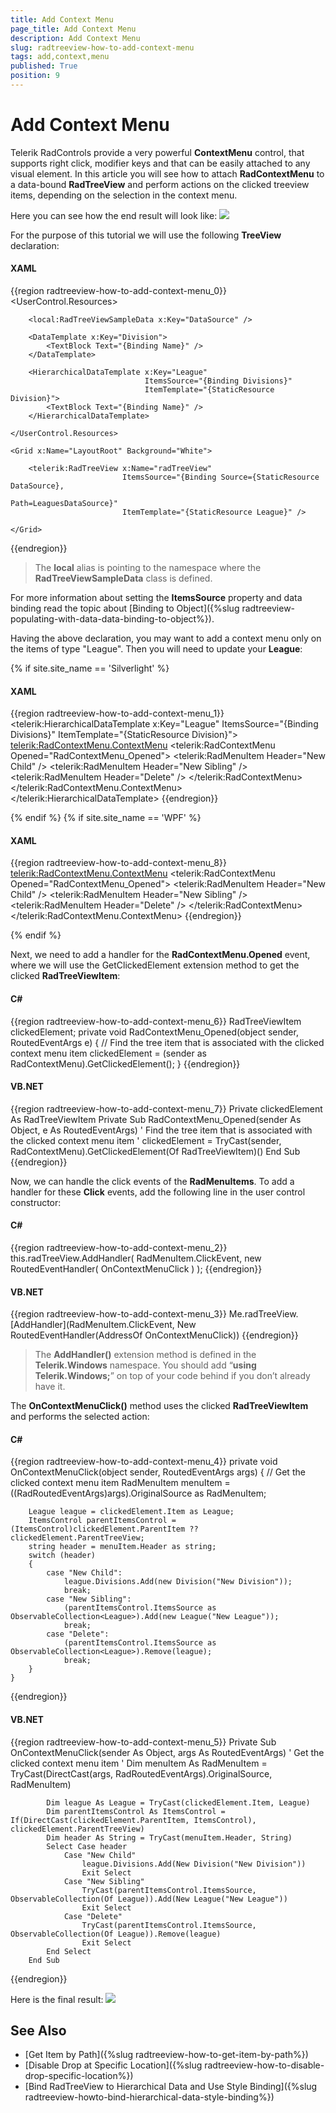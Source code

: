 ```yaml
---
title: Add Context Menu
page_title: Add Context Menu
description: Add Context Menu
slug: radtreeview-how-to-add-context-menu
tags: add,context,menu
published: True
position: 9
---
```


# Add Context Menu

Telerik RadControls provide a very powerful __ContextMenu__ control, that supports right click, modifier keys and that can be easily attached to any visual element. In this article you will see how to attach __RadContextMenu__ to a data-bound __RadTreeView__ and perform actions on the clicked treeview items, depending on the selection in the context menu.

Here you can see how the end result will look like: 
![](images/RadTreeView_HowToAddContextMenu_001.png)

For the purpose of this tutorial we will use the following __TreeView__ declaration:

#### __XAML__

{{region radtreeview-how-to-add-context-menu_0}}
	<UserControl.Resources>

		<local:RadTreeViewSampleData x:Key="DataSource" />

		<DataTemplate x:Key="Division">
			<TextBlock Text="{Binding Name}" />
		</DataTemplate>

		<HierarchicalDataTemplate x:Key="League"
								  ItemsSource="{Binding Divisions}"
								  ItemTemplate="{StaticResource Division}">
			<TextBlock Text="{Binding Name}" />
		</HierarchicalDataTemplate>

	</UserControl.Resources>

	<Grid x:Name="LayoutRoot" Background="White">

		<telerik:RadTreeView x:Name="radTreeView"
							 ItemsSource="{Binding Source={StaticResource DataSource},
												   Path=LeaguesDataSource}"
							 ItemTemplate="{StaticResource League}" />

	</Grid>
{{endregion}}

>The __local__ alias is pointing to the namespace where the __RadTreeViewSampleData__ class is defined.

For more information about setting the __ItemsSource__ property and data binding read the topic about [Binding to Object]({%slug radtreeview-populating-with-data-data-binding-to-object%}).

Having the above declaration, you may want to add a context menu only on the items of type "League". Then you will need to update your __League__:
		
{% if site.site_name == 'Silverlight' %}
#### __XAML__

{{region radtreeview-how-to-add-context-menu_1}}
	<telerik:HierarchicalDataTemplate x:Key="League"
									  ItemsSource="{Binding Divisions}"
									  ItemTemplate="{StaticResource Division}">
		<TextBlock Text="{Binding Name}">
			<telerik:RadContextMenu.ContextMenu>
				<telerik:RadContextMenu Opened="RadContextMenu_Opened">
					<telerik:RadMenuItem Header="New Child" />
					<telerik:RadMenuItem Header="New Sibling" />
					<telerik:RadMenuItem Header="Delete" />
				</telerik:RadContextMenu>
			</telerik:RadContextMenu.ContextMenu>
		</TextBlock>
	</telerik:HierarchicalDataTemplate>
{{endregion}}

{% endif %}
{% if site.site_name == 'WPF' %}

#### __XAML__

{{region radtreeview-how-to-add-context-menu_8}}
	<HierarchicalDataTemplate x:Key="League"
									  ItemsSource="{Binding Divisions}"
									  ItemTemplate="{StaticResource Division}">
		<TextBlock Text="{Binding Name}">
			<telerik:RadContextMenu.ContextMenu>
				<telerik:RadContextMenu Opened="RadContextMenu_Opened">
					<telerik:RadMenuItem Header="New Child" />
					<telerik:RadMenuItem Header="New Sibling" />
					<telerik:RadMenuItem Header="Delete" />
				</telerik:RadContextMenu>
			</telerik:RadContextMenu.ContextMenu>
		</TextBlock>
	</HierarchicalDataTemplate>
{{endregion}}

{% endif %}

Next, we need to add a handler for the __RadContextMenu.Opened__ event, where we will use the GetClickedElement<T> extension method to get the clicked __RadTreeViewItem__:

#### __C#__

{{region radtreeview-how-to-add-context-menu_6}}
	RadTreeViewItem clickedElement;
	private void RadContextMenu_Opened(object sender, RoutedEventArgs e)
	{
		// Find the tree item that is associated with the clicked context menu item
		clickedElement = (sender as RadContextMenu).GetClickedElement<RadTreeViewItem>();
	}
	{{endregion}}

#### __VB.NET__

{{region radtreeview-how-to-add-context-menu_7}}
	Private clickedElement As RadTreeViewItem
		Private Sub RadContextMenu_Opened(sender As Object, e As RoutedEventArgs)
			' Find the tree item that is associated with the clicked context menu item '
			clickedElement = TryCast(sender, RadContextMenu).GetClickedElement(Of RadTreeViewItem)()
		End Sub
{{endregion}}

Now, we can handle the click events of the __RadMenuItems__. To  add a handler for these __Click__ events, add the following line in the user control constructor:		

#### __C#__

{{region radtreeview-how-to-add-context-menu_2}}
	this.radTreeView.AddHandler( RadMenuItem.ClickEvent, new RoutedEventHandler( OnContextMenuClick ) );
{{endregion}}

#### __VB.NET__

{{region radtreeview-how-to-add-context-menu_3}}
	Me.radTreeView.[AddHandler](RadMenuItem.ClickEvent, New RoutedEventHandler(AddressOf OnContextMenuClick))
{{endregion}}

>The __AddHandler()__ extension method is defined in the __Telerik.Windows__ namespace. You should add “__using Telerik.Windows;__” on top of your code behind if you don’t already have it.

The __OnContextMenuClick()__ method uses the clicked __RadTreeViewItem__ and performs the selected action:

#### __C#__

{{region radtreeview-how-to-add-context-menu_4}}
	private void OnContextMenuClick(object sender, RoutedEventArgs args)
	{
		// Get the clicked context menu item
		RadMenuItem menuItem = ((RadRoutedEventArgs)args).OriginalSource as RadMenuItem;
	
		League league = clickedElement.Item as League;
		ItemsControl parentItemsControl = (ItemsControl)clickedElement.ParentItem ?? clickedElement.ParentTreeView;
		string header = menuItem.Header as string;
		switch (header)
		{
			case "New Child":
				league.Divisions.Add(new Division("New Division"));
				break;
			case "New Sibling":
				(parentItemsControl.ItemsSource as ObservableCollection<League>).Add(new League("New League"));
				break;
			case "Delete":
				(parentItemsControl.ItemsSource as ObservableCollection<League>).Remove(league);
				break;
		}
	}
{{endregion}}

#### __VB.NET__

{{region radtreeview-how-to-add-context-menu_5}}
	Private Sub OnContextMenuClick(sender As Object, args As RoutedEventArgs)
			' Get the clicked context menu item '
			Dim menuItem As RadMenuItem = TryCast(DirectCast(args, RadRoutedEventArgs).OriginalSource, RadMenuItem)
	
			Dim league As League = TryCast(clickedElement.Item, League)
			Dim parentItemsControl As ItemsControl = If(DirectCast(clickedElement.ParentItem, ItemsControl), clickedElement.ParentTreeView)
			Dim header As String = TryCast(menuItem.Header, String)
			Select Case header
				Case "New Child"
					league.Divisions.Add(New Division("New Division"))
					Exit Select
				Case "New Sibling"
					TryCast(parentItemsControl.ItemsSource, ObservableCollection(Of League)).Add(New League("New League"))
					Exit Select
				Case "Delete"
					TryCast(parentItemsControl.ItemsSource, ObservableCollection(Of League)).Remove(league)
					Exit Select
			End Select
		End Sub
{{endregion}}

Here is the final result: 
![](images/RadTreeView_HowToAddContextMenu_010.png)

## See Also
 * [Get Item by Path]({%slug radtreeview-how-to-get-item-by-path%})
 * [Disable Drop at Specific Location]({%slug radtreeview-how-to-disable-drop-specific-location%})
 * [Bind RadTreeView to Hierarchical Data and Use Style Binding]({%slug radtreeview-howto-bind-hierarchical-data-style-binding%})